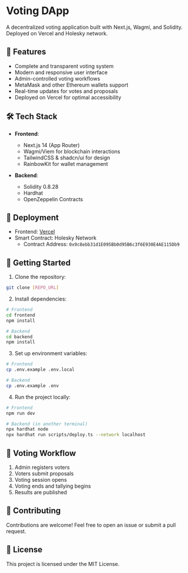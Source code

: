 # Voting DApp

A decentralized voting application built with Next.js, Wagmi, and Solidity. Deployed on Vercel and Holesky network.

## 🌟 Features

- Complete and transparent voting system
- Modern and responsive user interface
- Admin-controlled voting workflows
- MetaMask and other Ethereum wallets support
- Real-time updates for votes and proposals
- Deployed on Vercel for optimal accessibility

## 🛠 Tech Stack

- **Frontend**:
  - Next.js 14 (App Router)
  - Wagmi/Viem for blockchain interactions
  - TailwindCSS & shadcn/ui for design
  - RainbowKit for wallet management

- **Backend**:
  - Solidity 0.8.28
  - Hardhat
  - OpenZeppelin Contracts

## 🚀 Deployment

- Frontend: [Vercel](https://your-app-url.vercel.app)
- Smart Contract: Holesky Network
  - Contract Address: `0x9c8ebb31d1E095Bb0d95B6c3f6E930E4AE115Db9`

## 🏁 Getting Started

1. Clone the repository:
```bash
git clone [REPO_URL]
```

2. Install dependencies:
```bash
# Frontend
cd frontend
npm install

# Backend
cd backend
npm install
```

3. Set up environment variables:
```bash
# Frontend
cp .env.example .env.local

# Backend
cp .env.example .env
```

4. Run the project locally:
```bash
# Frontend
npm run dev

# Backend (in another terminal)
npx hardhat node
npx hardhat run scripts/deploy.ts --network localhost
```

## 📝 Voting Workflow

1. Admin registers voters
2. Voters submit proposals
3. Voting session opens
4. Voting ends and tallying begins
5. Results are published

## 🤝 Contributing

Contributions are welcome! Feel free to open an issue or submit a pull request.

## 📄 License

This project is licensed under the MIT License.
